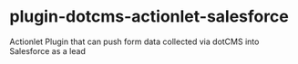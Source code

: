 plugin-dotcms-actionlet-salesforce
==================================

Actionlet Plugin that can push form data collected via dotCMS into Salesforce as a lead
